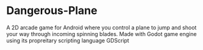# Dangerous-Plane
A 2D arcade game for Android where you control a plane to jump and shoot your way through incoming spinning blades. Made with Godot game engine using its propreitary scripting language GDScript 
